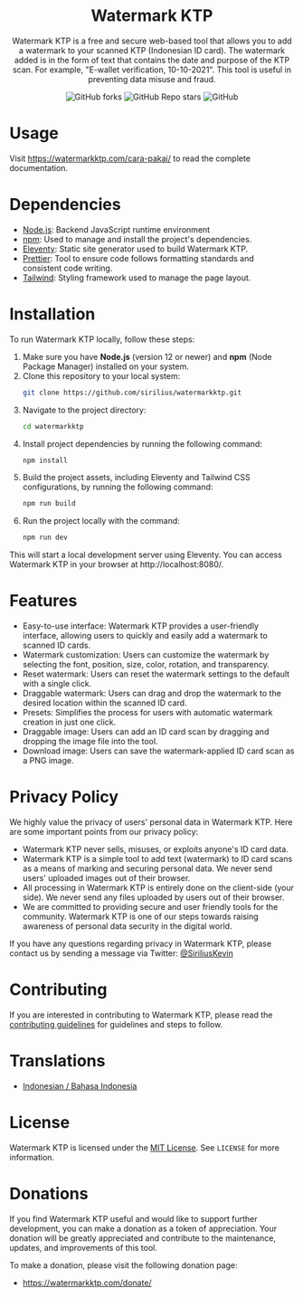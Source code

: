 <h1 align="center">Watermark KTP</h1>
<p align="center">Watermark KTP is a free and secure web-based tool that allows you to add a watermark to your scanned KTP (Indonesian ID card). The watermark added is in the form of text that contains the date and purpose of the KTP scan. For example, "E-wallet verification, 10-10-2021". This tool is useful in preventing data misuse and fraud.</p>

<div align="center">
    <img alt="GitHub forks" src="https://img.shields.io/github/forks/sirilius/watermarkktp">
    <img alt="GitHub Repo stars" src="https://img.shields.io/github/stars/sirilius/watermarkktp">
    <img alt="GitHub" src="https://img.shields.io/github/license/sirilius/watermarkktp">
</div>

# Usage

Visit https://watermarkktp.com/cara-pakai/ to read the complete documentation.

# Dependencies

- [Node.js](https://nodejs.org/): Backend JavaScript runtime environment
- [npm](https://www.npmjs.com/): Used to manage and install the project's dependencies.
- [Eleventy](https://www.11ty.dev/): Static site generator used to build Watermark KTP.
- [Prettier](https://prettier.io/): Tool to ensure code follows formatting standards and consistent code writing.
- [Tailwind](https://tailwindcss.com/): Styling framework used to manage the page layout.

# Installation

To run Watermark KTP locally, follow these steps:

1. Make sure you have **Node.js** (version 12 or newer) and **npm** (Node Package Manager) installed on your system.
2. Clone this repository to your local system:
   ```sh
   git clone https://github.com/sirilius/watermarkktp.git
   ```
3. Navigate to the project directory:
   ```sh
   cd watermarkktp
   ```
4. Install project dependencies by running the following command:
   ```sh
   npm install
   ```
5. Build the project assets, including Eleventy and Tailwind CSS configurations, by running the following command:
   ```sh
   npm run build
   ```
6. Run the project locally with the command:
   ```sh
   npm run dev
   ```

This will start a local development server using Eleventy. You can access Watermark KTP in your browser at http://localhost:8080/.

# Features

- Easy-to-use interface: Watermark KTP provides a user-friendly interface, allowing users to quickly and easily add a watermark to scanned ID cards.
- Watermark customization: Users can customize the watermark by selecting the font, position, size, color, rotation, and transparency.
- Reset watermark: Users can reset the watermark settings to the default with a single click.
- Draggable watermark: Users can drag and drop the watermark to the desired location within the scanned ID card.
- Presets: Simplifies the process for users with automatic watermark creation in just one click.
- Draggable image: Users can add an ID card scan by dragging and dropping the image file into the tool.
- Download image: Users can save the watermark-applied ID card scan as a PNG image.

# Privacy Policy

We highly value the privacy of users' personal data in Watermark KTP. Here are some important points from our privacy policy:

- Watermark KTP never sells, misuses, or exploits anyone's ID card data.
- Watermark KTP is a simple tool to add text (watermark) to ID card scans as a means of marking and securing personal data. We never send users' uploaded images out of their browser.
- All processing in Watermark KTP is entirely done on the client-side (your side). We never send any files uploaded by users out of their browser.
- We are committed to providing secure and user friendly tools for the community. Watermark KTP is one of our steps towards raising awareness of personal data security in the digital world.

If you have any questions regarding privacy in Watermark KTP, please contact us by sending a message via Twitter: [@SiriliusKevin](https://twitter.com/SiriliusKevin)

# Contributing

If you are interested in contributing to Watermark KTP, please read the [contributing guidelines](./.github/CONTRIBUTING.md) for guidelines and steps to follow.

# Translations

- [Indonesian / Bahasa Indonesia](README-ID.md)

# License

Watermark KTP is licensed under the [MIT License](https://github.com/sirilius/watermarkktp/blob/main/LICENSE). See `LICENSE` for more information.

# Donations

If you find Watermark KTP useful and would like to support further development, you can make a donation as a token of appreciation. Your donation will be greatly appreciated and contribute to the maintenance, updates, and improvements of this tool.

To make a donation, please visit the following donation page:

- https://watermarkktp.com/donate/
